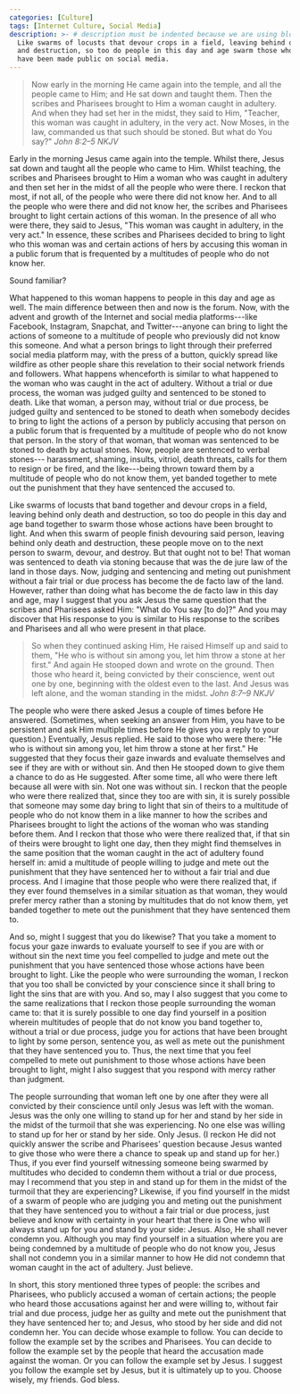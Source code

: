 ```yaml
---
categories: [Culture]
tags: [Internet Culture, Social Media]
description: >- # description must be indented because we are using block scalar
  Like swarms of locusts that devour crops in a field, leaving behind only death
  and destruction, so too do people in this day and age swarm those whose action
  have been made public on social media.
---
```


> Now early in the morning He came again into the temple, and all the people
came to Him; and He sat down and taught them. Then the scribes and Pharisees
brought to Him a woman caught in adultery. And when they had set her in the
midst, they said to Him, "Teacher, this woman was caught in adultery, in the
very act. Now Moses, in the law, commanded us that such should be stoned. But
what do You say?" <cite>John 8:2–5 NKJV</cite>

Early in the morning Jesus came again into the temple. Whilst there, Jesus sat
down and taught all the people who came to Him. Whilst teaching, the scribes and
Pharisees brought to Him a woman who was caught in adultery and then set her in
the midst of all the people who were there. I reckon that most, if not all, of
the people who were there did not know her. And to all the people who were there
and did not know her, the scribes and Pharisees brought to light certain actions
of this woman. In the presence of all who were there, they said to Jesus, "This
woman was caught in adultery, in the very act." In essence, these scribes and
Pharisees decided to bring to light who this woman was and certain actions of
hers by accusing this woman in a public forum that is frequented by a multitudes
of people who do not know her.

Sound familiar?

What happened to this woman happens to people in this day and age as well. The
main difference between then and now is the forum. Now, with the advent and
growth of the Internet and social media platforms---like Facebook, Instagram,
Snapchat, and Twitter---anyone can bring to light the actions of someone to a
multitude of people who previously did not know this someone. And what a person
brings to light through their preferred social media platform may, with the
press of a button, quickly spread like wildfire as other people share this
revelation to their social network friends and followers. What happens
whenceforth is similar to what happened to the woman who was caught in the act
of adultery. Without a trial or due process, the woman was judged guilty and
sentenced to be stoned to death. Like that woman, a person may, without trial or
due process, be judged guilty and sentenced to be stoned to death when somebody
decides to bring to light the actions of a person by publicly accusing that
person on a public forum that is frequented by a multitude of people who do not
know that person. In the story of that woman, that woman was sentenced to be
stoned to death by actual stones. Now, people are sentenced to verbal stones---
harassment, shaming, insults, vitriol, death threats, calls for them to resign
or be fired, and the like---being thrown toward them by a multitude of people
who do not know them, yet banded together to mete out the punishment that they
have sentenced the accused to.

Like swarms of locusts that band together and devour crops in a field, leaving
behind only death and destruction, so too do people in this day and age band
together to swarm those whose actions have been brought to light. And when this
swarm of people finish devouring said person, leaving behind only death and
destruction, these people move on to the next person to swarm, devour, and
destroy. But that ought not to be! That woman was sentenced to death via stoning
because that was the de jure law of the land in those days. Now, judging and
sentencing and meting out punishment without a fair trial or due process has
become the de facto law of the land. However, rather than doing what has become
the de facto law in this day and age, may I suggest that you ask Jesus the same
question that the scribes and Pharisees asked Him: "What do You say [to do]?"
And you may discover that His response to you is similar to His response to the
scribes and Pharisees and all who were present in that place.

> So when they continued asking Him, He raised Himself up and said to them, "He
who is without sin among you, let him throw a stone at her first." And again He
stooped down and wrote on the ground. Then those who heard it, being convicted
by their conscience, went out one by one, beginning with the oldest even to the
last. And Jesus was left alone, and the woman standing in the midst. <cite>John
8:7–9 NKJV</cite>

The people who were there asked Jesus a couple of times before He answered.
(Sometimes, when seeking an answer from Him, you have to be persistent and ask
Him multiple times before He gives you a reply to your question.) Eventually,
Jesus replied. He said to those who were there: "He who is without sin among
you, let him throw a stone at her first." He suggested that they focus their
gaze inwards and evaluate themselves and see if they are with or without sin.
And then He stooped down to give them a chance to do as He suggested. After some
time, all who were there left because all were with sin. Not one was without
sin. I reckon that the people who were there realized that, since they too are
with sin, it is surely possible that someone may some day bring to light that
sin of theirs to a multitude of people who do not know them in a like manner to
how the scribes and Pharisees brought to light the actions of the woman who was
standing before them. And I reckon that those who were there realized that, if
that sin of theirs were brought to light one day, then they might find
themselves in the same position that the woman caught in the act of adultery
found herself in: amid a multitude of people willing to judge and mete out the
punishment that they have sentenced her to without a fair trial and due process.
And I imagine that those people who were there realized that, if they ever found
themselves in a similar situation as that woman, they would prefer mercy rather
than a stoning by multitudes that do not know them, yet banded together to mete
out the punishment that they have sentenced them to.

And so, might I suggest that you do likewise? That you take a moment to focus
your gaze inwards to evaluate yourself to see if you are with or without sin the
next time you feel compelled to judge and mete out the punishment that you have
sentenced those whose actions have been brought to light. Like the people who
were surrounding the woman, I reckon that you too shall be convicted by your
conscience since it shall bring to light the sins that are with you. And so, may
I also suggest that you come to the same realizations that I reckon those people
surrounding the woman came to: that it is surely possible to one day find
yourself in a position wherein multitudes of people that do not know you band
together to, without a trial or due process, judge you for actions that have
been brought to light by some person, sentence you, as well as mete out the
punishment that they have sentenced you to. Thus, the next time that you feel
compelled to mete out punishment to those whose actions have been brought to
light, might I also suggest that you respond with mercy rather than judgment.

The people surrounding that woman left one by one after they were all convicted
by their conscience until only Jesus was left with the woman. Jesus was the only
one willing to stand up for her and stand by her side in the midst of the
turmoil that she was experiencing. No one else was willing to stand up for her
or stand by her side. Only Jesus. (I reckon He did not quickly answer the scribe
and Pharisees' question because Jesus wanted to give those who were there a
chance to speak up and stand up for her.) Thus, if you ever find yourself
witnessing someone being swarmed by multitudes who decided to condemn them
without a trial or due process, may I recommend that you step in and stand up
for them in the midst of the turmoil that they are experiencing? Likewise, if
you find yourself in the midst of a swarm of people who are judging you and
meting out the punishment that they have sentenced you to without a fair trial
or due process, just believe and know with certainty in your heart that there is
One who will always stand up for you and stand by your side: Jesus. Also, He
shall never condemn you. Although you may find yourself in a situation where you
are being condemned by a multitude of people who do not know you, Jesus shall
not condemn you in a similar manner to how He did not condemn that woman caught
in the act of adultery. Just believe.

In short, this story mentioned three types of people: the scribes and Pharisees,
who publicly accused a woman of certain actions; the people who heard those
accusations against her and were willing to, without fair trial and due process,
judge her as guilty and mete out the punishment that they have sentenced her to;
and Jesus, who stood by her side and did not condemn her. You can decide whose
example to follow. You can decide to follow the example set by the scribes and
Pharisees. You can decide to follow the example set by the people that heard the
accusation made against the woman. Or you can follow the example set by Jesus. I
suggest you follow the example set by Jesus, but it is ultimately up to you.
Choose wisely, my friends. God bless.
